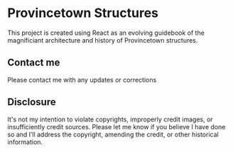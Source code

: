 # Provincetown Structures

This project is created using React as an evolving guidebook of the magnificiant architecture and history of Provincetown structures.

## Contact me
 
 Please contact me with any updates or corrections

## Disclosure

It's not my intention to violate copyrights, improperly credit images, or insufficiently credit sources. Please let me know if you believe I have done so and I’ll address the copyright, amending the credit, or other historical information.
